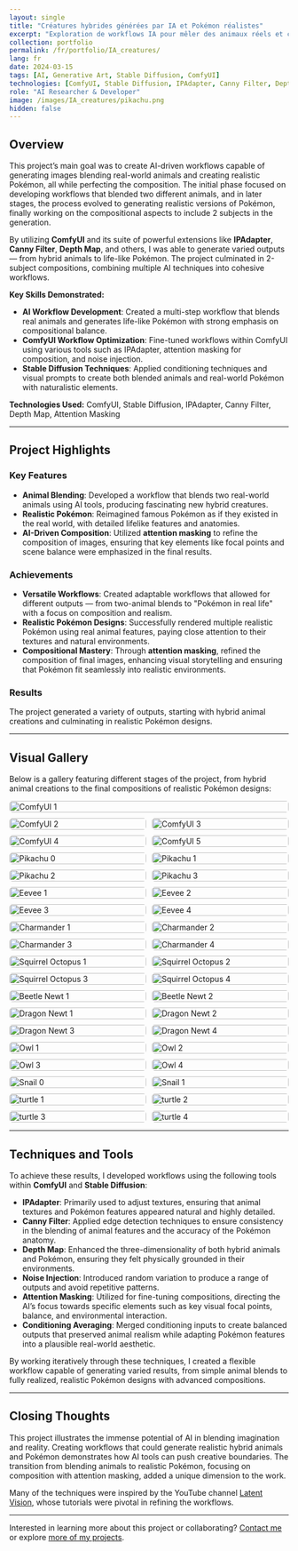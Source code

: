 ```yaml
---
layout: single
title: "Créatures hybrides générées par IA et Pokémon réalistes"
excerpt: "Exploration de workflows IA pour mêler des animaux réels et créer des Pokémon réalistes."
collection: portfolio
permalink: /fr/portfolio/IA_creatures/
lang: fr
date: 2024-03-15
tags: [AI, Generative Art, Stable Diffusion, ComfyUI]
technologies: [ComfyUI, Stable Diffusion, IPAdapter, Canny Filter, Depth Map]
role: "AI Researcher & Developer"
image: /images/IA_creatures/pikachu.png
hidden: false
---
```


## Overview

This project’s main goal was to create AI-driven workflows capable of generating images blending real-world animals and creating realistic Pokémon, all while perfecting the composition. The initial phase focused on developing workflows that blended two different animals, and in later stages, the process evolved to generating realistic versions of Pokémon, finally working on the compositional aspects to include 2 subjects in the generation.

By utilizing **ComfyUI** and its suite of powerful extensions like **IPAdapter**, **Canny Filter**, **Depth Map**, and others, I was able to generate varied outputs — from hybrid animals to life-like Pokémon. The project culminated in 2-subject compositions, combining multiple AI techniques into cohesive workflows.

**Key Skills Demonstrated:**

- **AI Workflow Development**: Created a multi-step workflow that blends real animals and generates life-like Pokémon with strong emphasis on compositional balance.
- **ComfyUI Workflow Optimization**: Fine-tuned workflows within ComfyUI using various tools such as IPAdapter, attention masking for composition, and noise injection.
- **Stable Diffusion Techniques**: Applied conditioning techniques and visual prompts to create both blended animals and real-world Pokémon with naturalistic elements.

**Technologies Used:** ComfyUI, Stable Diffusion, IPAdapter, Canny Filter, Depth Map, Attention Masking

---

## Project Highlights

### Key Features

- **Animal Blending**: Developed a workflow that blends two real-world animals using AI tools, producing fascinating new hybrid creatures.
- **Realistic Pokémon**: Reimagined famous Pokémon as if they existed in the real world, with detailed lifelike features and anatomies.
- **AI-Driven Composition**: Utilized **attention masking** to refine the composition of images, ensuring that key elements like focal points and scene balance were emphasized in the final results.
  
### Achievements

- **Versatile Workflows**: Created adaptable workflows that allowed for different outputs — from two-animal blends to "Pokémon in real life" with a focus on composition and realism.
- **Realistic Pokémon Designs**: Successfully rendered multiple realistic Pokémon using real animal features, paying close attention to their textures and natural environments.
- **Compositional Mastery**: Through **attention masking**, refined the composition of final images, enhancing visual storytelling and ensuring that Pokémon fit seamlessly into realistic environments.

### Results

The project generated a variety of outputs, starting with hybrid animal creations and culminating in realistic Pokémon designs. 

---

## Visual Gallery

Below is a gallery featuring different stages of the project, from hybrid animal creations to the final compositions of realistic Pokémon designs:

<div class="gallery">
  <a href="/images/IA_creatures/ComfyUI_00002_.png"><img src="/images/IA_creatures/ComfyUI_00002_.png" alt="ComfyUI 1"></a>
  <a href="/images/IA_creatures/ComfyUI_00004_.png"><img src="/images/IA_creatures/ComfyUI_00004_.png" alt="ComfyUI 2"></a>
  <a href="/images/IA_creatures/ComfyUI_00005_.png"><img src="/images/IA_creatures/ComfyUI_00005_.png" alt="ComfyUI 3"></a>
  <a href="/images/IA_creatures/ComfyUI_00006_.png"><img src="/images/IA_creatures/ComfyUI_00006_.png" alt="ComfyUI 4"></a>
  <a href="/images/IA_creatures/ComfyUI_00007_.png"><img src="/images/IA_creatures/ComfyUI_00007_.png" alt="ComfyUI 5"></a>
    <a href="/images/IA_creatures/pikachu.png"><img src="/images/IA_creatures/pikachu.png" alt="Pikachu 0"></a>
  <a href="/images/IA_creatures/pikachu1.png"><img src="/images/IA_creatures/pikachu1.png" alt="Pikachu 1"></a>
  <a href="/images/IA_creatures/pikachu2.png"><img src="/images/IA_creatures/pikachu2.png" alt="Pikachu 2"></a>
  <a href="/images/IA_creatures/pikachu3.png"><img src="/images/IA_creatures/pikachu3.png" alt="Pikachu 3"></a>
  <a href="/images/IA_creatures/eevee1.png"><img src="/images/IA_creatures/eevee1.png" alt="Eevee 1"></a>
  <a href="/images/IA_creatures/eevee2.png"><img src="/images/IA_creatures/eevee2.png" alt="Eevee 2"></a>
  <a href="/images/IA_creatures/eevee3.png"><img src="/images/IA_creatures/eevee3.png" alt="Eevee 3"></a>
  <a href="/images/IA_creatures/eevee4.png"><img src="/images/IA_creatures/eevee4.png" alt="Eevee 4"></a>
   <a href="/images/IA_creatures/charmander1.png"><img src="/images/IA_creatures/charmander1.png" alt="Charmander 1"></a>
  <a href="/images/IA_creatures/charmander2.png"><img src="/images/IA_creatures/charmander2.png" alt="Charmander 2"></a>
  <a href="/images/IA_creatures/charmander3.png"><img src="/images/IA_creatures/charmander3.png" alt="Charmander 3"></a>
  <a href="/images/IA_creatures/charmander4.png"><img src="/images/IA_creatures/charmander4.png" alt="Charmander 4"></a>
  <a href="/images/IA_creatures/Squirrel_octopus.png"><img src="/images/IA_creatures/Squirrel_octopus.png" alt="Squirrel Octopus 1"></a>
  <a href="/images/IA_creatures/squirrel_octopus1.png"><img src="/images/IA_creatures/squirrel_octopus1.png" alt="Squirrel Octopus 2"></a>
  <a href="/images/IA_creatures/squirrel_octopus2.png"><img src="/images/IA_creatures/squirrel_octopus2.png" alt="Squirrel Octopus 3"></a>
  <a href="/images/IA_creatures/squirrel_octopus3.png"><img src="/images/IA_creatures/squirrel_octopus3.png" alt="Squirrel Octopus 4"></a>
  <a href="/images/IA_creatures/Beetle_newt_00334_.png"><img src="/images/IA_creatures/Beetle_newt_00334_.png" alt="Beetle Newt 1"></a>
  <a href="/images/IA_creatures/Beetle_newt_00362_.png"><img src="/images/IA_creatures/Beetle_newt_00362_.png" alt="Beetle Newt 2"></a>
  <a href="/images/IA_creatures/dragon_newt1.png"><img src="/images/IA_creatures/dragon_newt1.png" alt="Dragon Newt 1"></a>
  <a href="/images/IA_creatures/dragon_newt2.png"><img src="/images/IA_creatures/dragon_newt2.png" alt="Dragon Newt 2"></a>
  <a href="/images/IA_creatures/dragon_newt3.png"><img src="/images/IA_creatures/dragon_newt3.png" alt="Dragon Newt 3"></a>
  <a href="/images/IA_creatures/dragon_newt4.png"><img src="/images/IA_creatures/dragon_newt4.png" alt="Dragon Newt 4"></a>
  <a href="/images/IA_creatures/owl1.png"><img src="/images/IA_creatures/owl1.png" alt="Owl 1"></a>
  <a href="/images/IA_creatures/owl2.png"><img src="/images/IA_creatures/owl2.png" alt="Owl 2"></a>
  <a href="/images/IA_creatures/owl3.png"><img src="/images/IA_creatures/owl3.png" alt="Owl 3"></a>
  <a href="/images/IA_creatures/owl4.png"><img src="/images/IA_creatures/owl4.png" alt="Owl 4"></a>
  <a href="/images/IA_creatures/snail.png"><img src="/images/IA_creatures/snail.png" alt="Snail 0"></a>
  <a href="/images/IA_creatures/snail1.png"><img src="/images/IA_creatures/snail1.png" alt="Snail 1"></a>
  <a href="/images/IA_creatures/turtle.png"><img src="/images/IA_creatures/turtle.png" alt="turtle 1"></a>
  <a href="/images/IA_creatures/turtle1.png"><img src="/images/IA_creatures/turtle1.png" alt="turtle 2"></a>
  <a href="/images/IA_creatures/turtle2.png"><img src="/images/IA_creatures/turtle2.png" alt="turtle 3"></a>
  <a href="/images/IA_creatures/turtle3.png"><img src="/images/IA_creatures/turtle3.png" alt="turtle 4"></a>
</div>

---

## Techniques and Tools

To achieve these results, I developed workflows using the following tools within **ComfyUI** and **Stable Diffusion**:

- **IPAdapter**: Primarily used to adjust textures, ensuring that animal textures and Pokémon features appeared natural and highly detailed.
- **Canny Filter**: Applied edge detection techniques to ensure consistency in the blending of animal features and the accuracy of the Pokémon anatomy.
- **Depth Map**: Enhanced the three-dimensionality of both hybrid animals and Pokémon, ensuring they felt physically grounded in their environments.
- **Noise Injection**: Introduced random variation to produce a range of outputs and avoid repetitive patterns.
- **Attention Masking**: Utilized for fine-tuning compositions, directing the AI’s focus towards specific elements such as key visual focal points, balance, and environmental interaction.
- **Conditioning Averaging**: Merged conditioning inputs to create balanced outputs that preserved animal realism while adapting Pokémon features into a plausible real-world aesthetic.

By working iteratively through these techniques, I created a flexible workflow capable of generating varied results, from simple animal blends to fully realized, realistic Pokémon designs with advanced compositions.

---

## Closing Thoughts

This project illustrates the immense potential of AI in blending imagination and reality. Creating workflows that could generate realistic hybrid animals and Pokémon demonstrates how AI tools can push creative boundaries. The transition from blending animals to realistic Pokémon, focusing on composition with attention masking, added a unique dimension to the work. 

Many of the techniques were inspired by the YouTube channel [Latent Vision](https://www.youtube.com/@latentvision), whose tutorials were pivotal in refining the workflows.

---

Interested in learning more about this project or collaborating? [Contact me](/contact) or explore [more of my projects](/portfolio/).

<style>
.gallery {
  display: flex;
  flex-wrap: wrap;
  gap: 10px;
}

.gallery a {
  flex: 1 1 calc(50% - 10px);  /* Display 2 items per row */
  box-sizing: border-box;
  display: block;
  overflow: hidden;
  border-radius: 5px;
  transition: transform 0.3s ease;
}

.gallery a:first-child {
  flex: 1 1 100%;  /* Make the first image span the entire row */
}

.gallery a:hover {
  transform: scale(1.05);
}

.gallery img {
  width: 100%;
  height: auto;
  display: block;
  border-radius: 5px;
}
</style>

